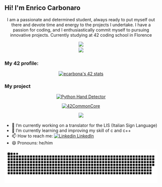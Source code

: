 ## Hi! I'm Enrico Carbonaro
<p align="center">I am a passionate and determined student, always ready to put myself out there and devote time and energy to the projects I undertake. I have a passion for coding, and I enthusiastically commit myself to pursuing innovative projects. Currently studying at 42 coding school in Florence</p>

<div align="center">
  <a href="https://github.com/SimplyPowfu?tab=repositories">
    <img src="https://github-readme-stats.vercel.app/api/top-langs/?username=SimplyPowfu&hide=swift,roff,perl&layout=compact&theme=github_dark&bg_color=0A0F1F&title_color=4CAF50&icon_color=4CAF50" height="180" />
  </a>
</div>

<div align="center">
  <a href="https://github.com/SimplyPowfu">
    <img src="https://github-readme-stats.vercel.app/api?username=SimplyPowfu&show_icons=true&theme=github_dark&hide_title=true&bg_color=0A0F1F&icon_color=4CAF50&title_color=4CAF50" height="150" />
  </a>
</div>

### My 42 profile:
<div align="center">
<a href="https://github.com/oakoudad/badge42">
  <img src="https://badge.mediaplus.ma/greenbinary/ecarbona?1337Badge=off&UM6P=off" alt="ecarbona's 42 stats" />
</a>
</div>

### My project
<div align="center">
  
[![Python Hand Detector](https://github-readme-stats.vercel.app/api/pin/?username=SimplyPowfu&repo=PythonProject-HandDetector-PIS&theme=dark&bg_color=0A0F1F&border_color=FFFFFF&title_color=4CAF50&text_color=FFFFFF&size_weight=0.3&count_weight=0.7&cache_bust=1)](https://github.com/SimplyPowfu/PythonProject-HandDetector-PIS)

[![42CommonCore](https://github-readme-stats.vercel.app/api/pin/?username=SimplyPowfu&repo=42CommonCore&theme=dark&bg_color=0A0F1F&border_color=FFFFFF&title_color=4CAF50&text_color=FFFFFF&size_weight=0.3&count_weight=0.7&cache_bust=1)](https://github.com/SimplyPowfu/42CommonCore)

</div>

<p align="center">
  <img src="https://skillicons.dev/icons?i=linux,c,cpp,cs,unity,vscode,python,git,html,css,ts" />
</p>

- 🔭 I’m currently working on a translator for the LIS (Italian Sign Language)
- 🌱 I’m currently learning and improving my skill of c and c++
- 📫 How to reach me: [![Linkedin](https://i.sstatic.net/gVE0j.png) LinkedIn](https://www.linkedin.com/in/enrico-carbonaro-875239338)
- 😄 Pronouns: he/him

<img src="https://github.com/SimplyPowfu/SimplyPowfu/blob/output/github-snake-dark.svg" alt="github-snake" />
